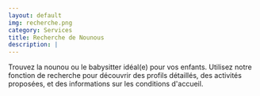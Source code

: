 ```yaml
---
layout: default
img: recherche.png
category: Services
title: Recherche de Nounous
description: |
---
```

  Trouvez la nounou ou le babysitter idéal(e) pour vos enfants. Utilisez notre fonction de recherche pour découvrir des profils détaillés, des activités proposées, et des informations sur les conditions d'accueil.
